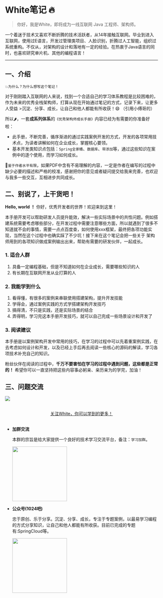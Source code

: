 # White笔记 🔥

>你好，我是White，即将成为一线互联网 Java 工程师、架构师。

一个着迷于技术又喜欢不断折腾的技术活跃者，从14年接触互联网。毕业到进入互联网，使用过E语言，开发过管理类项目、人脸识别，折腾过人工智能，组织过系统重构。不仅从，对架构的设计和落地有一定的经验。在热衷于Java语言的同时，也喜欢研究单片机、其他的编程语言！

---

## 一、介绍

`💥为什么？为什么想写这个笔记！`

对于刚刚踏入互联网的人来说，找到一个合适自己的学习体系教程是比较困难的，作为未来的优秀全栈架构师，打算从现在开始通过笔记的方式，记录下来，让更多人受益 >沉淀、分享、成长，让自己和他人都能有所收获！😄 （引用小傅哥的）

所以🌶，一套**成系列体系**的`《优秀架构师成长手册》`内容已经为有需要的你准备好啦：


- 此手册，不断完善，循序渐进的通过实践案例开发的方式，开发的各项常用技术点，为读者讲解如何在企业成长，掌握核心要领。
- 基本开发类知识点包括：`Spring全家桶`、`数据库`、`带添加`等，通过这些知识在案例中的逐个使用，而学习如何成长。

💋`鉴于作者水平有限`，如果PDF中含有不易理解的内容，一定是作者在编写的过程中缺少必要的描述和严格的校准，感谢把你的意见或者疑问提交给我来完善，也欢迎与我多一些交互，互相进步共同成长。

## 二、别说了，上干货吧！

**Hello, world ！**  你好，优秀开发者的世界！欢迎来到这里！

本手册开发可以帮助研发人员提升能效，解决一些实际场景中的共性问题。例如搭建系统需要考虑哪些部分，在开发过程中需要注意哪些方面，所以就遇到了很多不知道就不会的事情，需要一点点百度查，如何使用xxx框架，最终把各项功能实现，当然在这个过程中也确实踩了不少坑！接下来在这个笔记会把一些关于 架构师用到的各项知识做成案例输出出来，帮助有需要的研发伙伴，一起成长。

### 1. 适合人群

1. 具备一定编程基础，但是不知道如何在企业成长，需要哪些知识的人
2. 有长期在互联网开发从业打算的人

### 2. 我能学到什么

1. 看得懂，有很多的案例来串联使用搭建架构，提升开发技能
2. 学得会，通过案例实践的方式学搭建架构开发技巧
3. 搞得清，不只是实践，还是实际场景的结合
4. 弄得明，学习完这本手册开发技巧，就可以自己完成一些场景设计和开发了

### 3. 阅读建议

本手册是以案例架构开发中常用的技巧，在学习的过程中可以先着重案例实践，在去考虑如何设计和开发，以及已经上手后再去阅读一些核心的源码的解读，学习各项技术补充自己的知识。

粉丝伙伴在阅读的过程中，**千万不要害怕在学习的过程中遇到问题，这些都是正常的！** 希望你可以一直坚持把这些内容事必躬亲、亲历亲为的学完，加油！

## 三、问题交流

![](https://s2.loli.net/2021/12/30/w8RjzZJMEHthYIA.png)

<br/>
<div align="center">
    <a href="https://github.com/CoderXGC">关注White，你可以学到的更多！</a>
</div>
<br/>  

- **加群交流**

  本群的宗旨是给大家提供一个良好的技术学习交流平台，备注：`学习加群`。

    <img src="https://i.loli.net/2021/11/29/Rm1SX7JWPBEDsat.png" width="180" height="180"/>

- **公众号(1024吧)**

  忠于原创、乐于分享。沉淀、分享、成长，专注于专题案例，以最易学习编程的方式分享知识，让自己和他人都能有所收获。目前已完成的专题有:SpringCloud等。

    <img src="https://s2.loli.net/2021/12/30/w8RjzZJMEHthYIA.png" width="180" height="180"/>